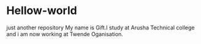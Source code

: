 # Hellow-world
just another repository
My name is Gift.I study at Arusha Technical college and i am now working at Twende Oganisation.
